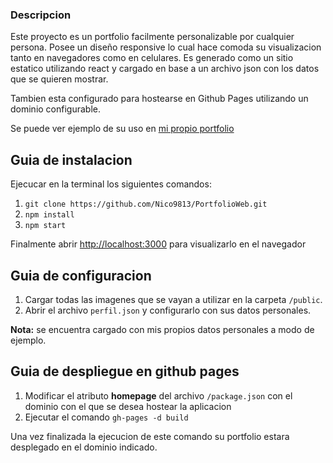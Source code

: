 ### Descripcion

Este proyecto es un portfolio facilmente personalizable por cualquier persona. Posee un diseño responsive lo cual hace comoda su visualizacion tanto en navegadores como en celulares. Es generado como un sitio estatico utilizando react y cargado en base a un archivo json con los datos que se quieren mostrar.

Tambien esta configurado para hostearse en Github Pages utilizando un dominio configurable.

Se puede ver ejemplo de su uso en [mi propio portfolio](https://nico9813.github.io/PortfolioWeb/)

## Guia de instalacion

Ejecucar en la terminal los siguientes comandos:

1. `git clone https://github.com/Nico9813/PortfolioWeb.git`
2. `npm install`
3. `npm start`

Finalmente abrir [http://localhost:3000](http://localhost:3000) para visualizarlo en el navegador

## Guia de configuracion

1. Cargar todas las imagenes que se vayan a utilizar en la carpeta `/public`.
2. Abrir el archivo `perfil.json` y configurarlo con sus datos personales.

**Nota:** se encuentra cargado con mis propios datos personales a modo de ejemplo.

## Guia de despliegue en github pages

1. Modificar el atributo **homepage** del archivo `/package.json` con el dominio con el que se desea hostear la aplicacion
2. Ejecutar el comando `gh-pages -d build`

Una vez finalizada la ejecucion de este comando su portfolio estara desplegado en el dominio indicado.
